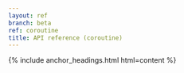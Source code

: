 ```yaml
---
layout: ref
branch: beta
ref: coroutine
title: API reference (coroutine)
---
```

{% include anchor_headings.html html=content %}
